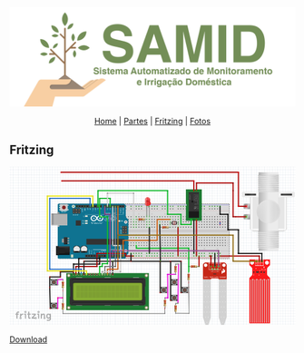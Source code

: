 ![alt tag](https://raw.githubusercontent.com/danfragoso/SAMID/master/images/logo.png)



<p align="center">
  <a href="README.md">Home</a> |
  <a href="PARTS.md">Partes</a> |
  <a href="FRITZING.md">Fritzing</a> |
  <a href="FOTOS.md">Fotos</a>
</p>

## Fritzing

![alt tag](https://raw.githubusercontent.com/danfragoso/SAMID/master/images/fritzing.png)

[Download](https://raw.githubusercontent.com/danfragoso/SAMID/master/fritzing/samid.fz)
